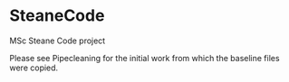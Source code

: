 # SteaneCode
MSc Steane Code project

Please see Pipecleaning for the initial work from which the baseline files were copied.
